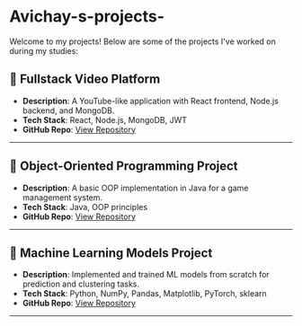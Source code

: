 # Avichay-s-projects-
Welcome to my projects! Below are some of the projects I've worked on during my studies:

## 🔹 Fullstack Video Platform
- **Description**: A YouTube-like application with React frontend, Node.js backend, and MongoDB.
- **Tech Stack**: React, Node.js, MongoDB, JWT
- **GitHub Repo**: [View Repository](https://github.com/avichayiny/YouTube-Project.git)

---

## 🔹 Object-Oriented Programming Project
- **Description**: A basic OOP implementation in Java for a game management system.
- **Tech Stack**: Java, OOP principles
- **GitHub Repo**: [View Repository](https://github.com/avichayiny/OOP_JAVA_arknoid_game.git)

---

## 🔹 Machine Learning Models Project
- **Description**: Implemented and trained ML models from scratch for prediction and clustering tasks.
- **Tech Stack**: Python, NumPy, Pandas, Matplotlib,  PyTorch, sklearn
- **GitHub Repo**: [View Repository](https://github.com/avichayiny/Machine-Learning-Models.git)

---
